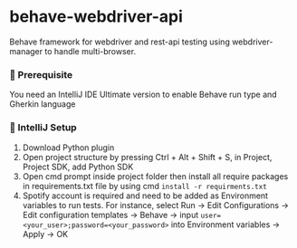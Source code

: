 # behave-webdriver-api
Behave framework for webdriver and rest-api testing using webdriver-manager to handle multi-browser.

### 🍬 Prerequisite 
You need an IntelliJ IDE Ultimate version to enable Behave run type and Gherkin language

### 🍰 IntelliJ Setup
1. Download Python plugin
2. Open project structure by pressing Ctrl + Alt + Shift + S, in Project, Project SDK, add Python SDK
3. Open cmd prompt inside project folder then install all require packages in requirements.txt file by using cmd `install -r requirments.txt`
4. Spotify account is required and need to be added as Environment variables to run tests. For instance, select Run -> Edit Configurations 
-> Edit configuration templates -> Behave -> input `user=<your_user>;password=<your_password>` into Environment variables -> Apply -> OK
